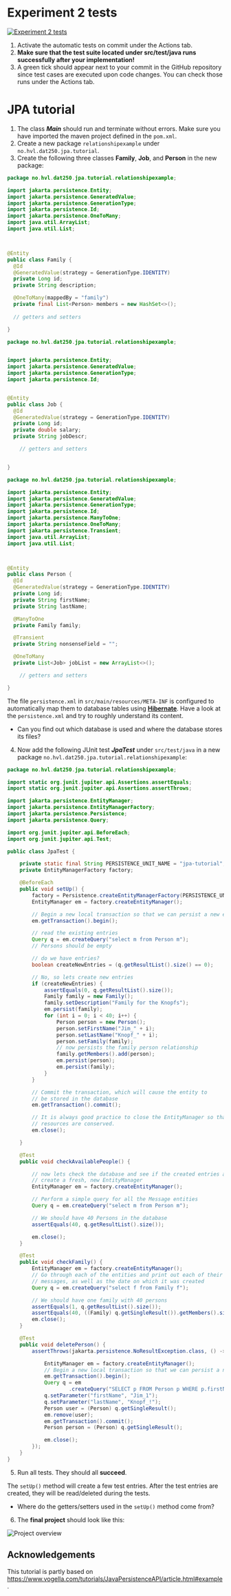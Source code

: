 # Experiment 2 tests

[![Experiment 2 tests](../../actions/workflows/main.yml/badge.svg)](../../actions/workflows/main.yml)

1. Activate the automatic tests on commit under the Actions tab. 
2. **Make sure that the test suite located under src/test/java runs successfully after your implementation!**
3. A green tick should appear next to your commit in the GitHub repository since test cases are executed upon code changes. You can check those runs under the Actions tab.

# JPA tutorial

1. The class **_Main_** should run and terminate without errors. Make sure you have imported the maven project defined in the `pom.xml`.
2. Create a new package `relationshipexample` under `no.hvl.dat250.jpa.tutorial`.
3. Create the following three classes **Family**, **Job**, and **Person** in the new package:

```java
package no.hvl.dat250.jpa.tutorial.relationshipexample;

import jakarta.persistence.Entity;
import jakarta.persistence.GeneratedValue;
import jakarta.persistence.GenerationType;
import jakarta.persistence.Id;
import jakarta.persistence.OneToMany;
import java.util.ArrayList;
import java.util.List;



@Entity
public class Family {
  @Id
  @GeneratedValue(strategy = GenerationType.IDENTITY)
  private Long id;
  private String description;

  @OneToMany(mappedBy = "family")
  private final List<Person> members = new HashSet<>();
  
  // getters and setters

}
```

```java
package no.hvl.dat250.jpa.tutorial.relationshipexample;


import jakarta.persistence.Entity;
import jakarta.persistence.GeneratedValue;
import jakarta.persistence.GenerationType;
import jakarta.persistence.Id;


@Entity
public class Job {
  @Id
  @GeneratedValue(strategy = GenerationType.IDENTITY)
  private Long id;
  private double salary;
  private String jobDescr;

    // getters and setters


}
```

```java
package no.hvl.dat250.jpa.tutorial.relationshipexample;

import jakarta.persistence.Entity;
import jakarta.persistence.GeneratedValue;
import jakarta.persistence.GenerationType;
import jakarta.persistence.Id;
import jakarta.persistence.ManyToOne;
import jakarta.persistence.OneToMany;
import jakarta.persistence.Transient;
import java.util.ArrayList;
import java.util.List;



@Entity
public class Person {
  @Id
  @GeneratedValue(strategy = GenerationType.IDENTITY)
  private Long id;
  private String firstName;
  private String lastName;

  @ManyToOne
  private Family family;

  @Transient
  private String nonsenseField = "";

  @OneToMany
  private List<Job> jobList = new ArrayList<>();

    // getters and setters

}
```
The file `persistence.xml` in `src/main/resources/META-INF` is configured to automatically map them to database tables using **[Hibernate](https://hibernate.org/orm/)**. Have a look at the `persistence.xml` and try to roughly understand its content.

- Can you find out which database is used and where the database stores its files?

4. Now add the following JUnit test _**JpaTest**_ under `src/test/java` in a new package `no.hvl.dat250.jpa.tutorial.relationshipexample`:
```java
package no.hvl.dat250.jpa.tutorial.relationshipexample;

import static org.junit.jupiter.api.Assertions.assertEquals;
import static org.junit.jupiter.api.Assertions.assertThrows;

import jakarta.persistence.EntityManager;
import jakarta.persistence.EntityManagerFactory;
import jakarta.persistence.Persistence;
import jakarta.persistence.Query;

import org.junit.jupiter.api.BeforeEach;
import org.junit.jupiter.api.Test;

public class JpaTest {

    private static final String PERSISTENCE_UNIT_NAME = "jpa-tutorial";
    private EntityManagerFactory factory;

    @BeforeEach
    public void setUp() {
        factory = Persistence.createEntityManagerFactory(PERSISTENCE_UNIT_NAME);
        EntityManager em = factory.createEntityManager();

        // Begin a new local transaction so that we can persist a new entity
        em.getTransaction().begin();

        // read the existing entries
        Query q = em.createQuery("select m from Person m");
        // Persons should be empty

        // do we have entries?
        boolean createNewEntries = (q.getResultList().size() == 0);

        // No, so lets create new entries
        if (createNewEntries) {
            assertEquals(0, q.getResultList().size());
            Family family = new Family();
            family.setDescription("Family for the Knopfs");
            em.persist(family);
            for (int i = 0; i < 40; i++) {
                Person person = new Person();
                person.setFirstName("Jim_" + i);
                person.setLastName("Knopf_" + i);
                person.setFamily(family);
                // now persists the family person relationship
                family.getMembers().add(person);
                em.persist(person);
                em.persist(family);
            }
        }

        // Commit the transaction, which will cause the entity to
        // be stored in the database
        em.getTransaction().commit();

        // It is always good practice to close the EntityManager so that
        // resources are conserved.
        em.close();

    }

    @Test
    public void checkAvailablePeople() {

        // now lets check the database and see if the created entries are there
        // create a fresh, new EntityManager
        EntityManager em = factory.createEntityManager();

        // Perform a simple query for all the Message entities
        Query q = em.createQuery("select m from Person m");

        // We should have 40 Persons in the database
        assertEquals(40, q.getResultList().size());

        em.close();
    }

    @Test
    public void checkFamily() {
        EntityManager em = factory.createEntityManager();
        // Go through each of the entities and print out each of their
        // messages, as well as the date on which it was created
        Query q = em.createQuery("select f from Family f");

        // We should have one family with 40 persons
        assertEquals(1, q.getResultList().size());
        assertEquals(40, ((Family) q.getSingleResult()).getMembers().size());
        em.close();
    }

    @Test
    public void deletePerson() {
        assertThrows(jakarta.persistence.NoResultException.class, () -> {

            EntityManager em = factory.createEntityManager();
            // Begin a new local transaction so that we can persist a new entity
            em.getTransaction().begin();
            Query q = em
                    .createQuery("SELECT p FROM Person p WHERE p.firstName = :firstName AND p.lastName = :lastName");
            q.setParameter("firstName", "Jim_1");
            q.setParameter("lastName", "Knopf_!");
            Person user = (Person) q.getSingleResult();
            em.remove(user);
            em.getTransaction().commit();
            Person person = (Person) q.getSingleResult();

            em.close();
        });
    }
}
```
5. Run all tests. They should all **succeed**.
 
The `setUp()` method will create a few test entries. After the test entries are created, they will be read/deleted during the tests.

- Where do the getters/setters used in the `setUp()` method come from?

6. The **final project** should look like this:

![Project overview](./structure.png)

## Acknowledgements
This tutorial is partly based on https://www.vogella.com/tutorials/JavaPersistenceAPI/article.html#example.
